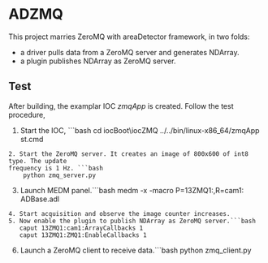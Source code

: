 ADZMQ
=====

This project marries ZeroMQ with areaDetector framework, in two folds:

* a driver pulls data from a ZeroMQ server and generates NDArray.
* a plugin publishes NDArray as ZeroMQ server.


Test
----

After building, the examplar IOC *zmqApp* is created. Follow the test procedure,

1. Start the IOC, ```bash
    cd iocBoot\iocZMQ
    ../../bin/linux-x86_64/zmqApp st.cmd
```
2. Start the ZeroMQ server. It creates an image of 800x600 of int8 type. The update
frequency is 1 Hz. ```bash
    python zmq_server.py
```
3. Launch MEDM panel.```bash
    medm -x -macro P=13ZMQ1:,R=cam1: ADBase.adl
```
4. Start acquisition and observe the image counter increases.
5. Now enable the plugin to publish NDArray as ZeroMQ server.```bash
   caput 13ZMQ1:cam1:ArrayCallbacks 1
   caput 13ZMQ1:ZMQ1:EnableCallbacks 1
```
6. Launch a ZeroMQ client to receive data.```bash
    python zmq_client.py
```
